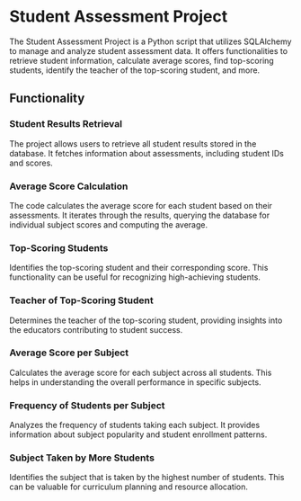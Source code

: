 # Student Assessment Project


The Student Assessment Project is a Python script that utilizes SQLAlchemy to manage and analyze student assessment data. It offers functionalities to retrieve student information, calculate average scores, find top-scoring students, identify the teacher of the top-scoring student, and more.

## Functionality

### Student Results Retrieval

The project allows users to retrieve all student results stored in the database. It fetches information about assessments, including student IDs and scores.

### Average Score Calculation

The code calculates the average score for each student based on their assessments. It iterates through the results, querying the database for individual subject scores and computing the average.

### Top-Scoring Students

Identifies the top-scoring student and their corresponding score. This functionality can be useful for recognizing high-achieving students.

### Teacher of Top-Scoring Student

Determines the teacher of the top-scoring student, providing insights into the educators contributing to student success.

### Average Score per Subject

Calculates the average score for each subject across all students. This helps in understanding the overall performance in specific subjects.

### Frequency of Students per Subject

Analyzes the frequency of students taking each subject. It provides information about subject popularity and student enrollment patterns.

### Subject Taken by More Students

Identifies the subject that is taken by the highest number of students. This can be valuable for curriculum planning and resource allocation.



